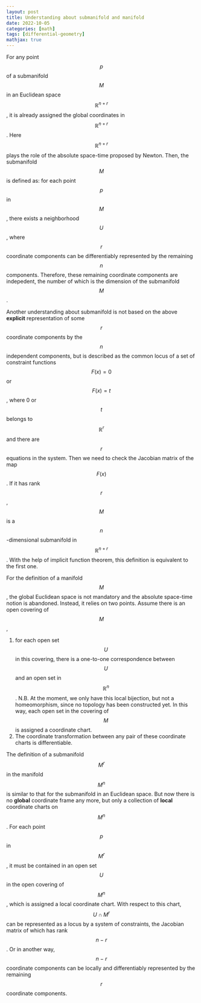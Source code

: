 ```yaml
---
layout: post
title: Understanding about submanifold and manifold
date: 2022-10-05
categories: [math]
tags: [differential-geometry]
mathjax: true
---
```


For any point $$p$$ of a submanifold $$M$$ in an Euclidean space $$\mathbb{R}^{n+r}$$, it is already assigned the global coordinates in $$\mathbb{R}^{n+r}$$. Here $$\mathbb{R}^{n+r}$$ plays the role of the absolute space-time proposed by Newton. Then, the submanifold $$M$$ is defined as: for each point $$p$$ in $$M$$, there exists a neighborhood $$U$$, where $$r$$ coordinate components can be differentiably represented by the remaining $$n$$ components. Therefore, these remaining coordinate components are indepedent, the number of which is the dimension of the submanifold $$M$$.

Another understanding about submanifold is not based on the above **explicit** representation of some $$r$$ coordinate components by the $$n$$ independent components, but is described as the common locus of a set of constraint functions $$F(x)=0$$ or $$F(x)=t$$, where 0 or $$t$$ belongs to $$\mathbb{R}^{r}$$ and there are $$r$$ equations in the system. Then we need to check the Jacobian matrix of the map $$F(x)$$. If it has rank $$r$$, $$M$$ is a $$n$$-dimensional submanifold in $$\mathbb{R}^{n+r}$$. With the help of implicit function theorem, this definition is equivalent to the first one.

For the definition of a manifold $$M$$, the global Euclidean space is not mandatory and the absolute space-time notion is abandoned. Instead, it relies on two points. Assume there is an open covering of $$M$$,

1.  for each open set $$U$$ in this covering, there is a one-to-one correspondence between $$U$$ and an open set in $$\mathbb{R}^{n}$$. N.B. At the moment, we only have this local bijection, but not a homeomorphism, since no topology has been constructed yet. In this way, each open set in the covering of $$M$$ is assigned a coordinate chart.
2.  The coordinate transformation between any pair of these coordinate charts is differentiable.

The definition of a submanifold $$M^r$$ in the manifold $$M^n$$ is similar to that for the submanifold in an Euclidean space. But now there is no **global** coordinate frame any more, but only a collection of **local** coordinate charts on $$M^n$$. For each point $$p$$ in $$M^r$$, it must be contained in an open set $$U$$ in the open covering of $$M^n$$, which is assigned a local coordinate chart. With respect to this chart, $$U \cap M^r$$ can be represented as a locus by a system of constraints, the Jacobian matrix of which has rank $$n-r$$. Or in another way, $$n-r$$ coordinate components can be locally and differentiably represented by the remaining $$r$$ coordinate components.
